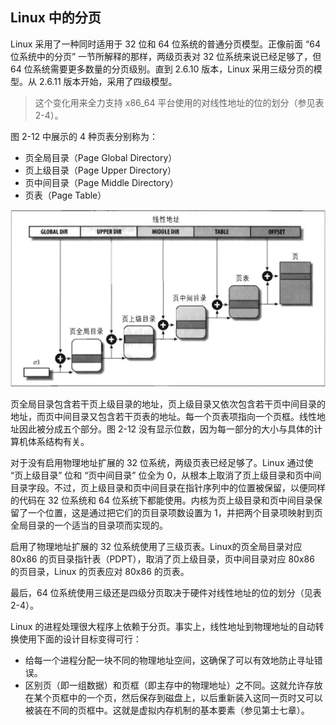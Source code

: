 ## Linux 中的分页

Linux 采用了一种同时适用于 32 位和 64 位系统的普通分页模型。正像前面 “64 位系统中的分页” 一节所解释的那样，两级页表对 32 位系统来说已经足够了，但 64 位系统需要更多数量的分页级别。直到 2.6.10 版本，Linux 采用三级分页的模型。从 2.6.11 版本开始，采用了四级模型。

> 这个变化用来全力支持 x86_64 平台使用的对线性地址的位的划分（参见表 2-4）。

图 2-12 中展示的 4 种页表分别称为：

- 页全局目录（Page Global Directory）
- 页上级目录（Page Upper Directory）
- 页中间目录（Page Middle Directory）
- 页表（Page Table）

![图 2-12：Linux 分页模式](../static/2_12.jpg)

页全局目录包含若干页上级目录的地址，页上级目录又依次包含若干页中间目录的地址，而页中间目录又包含若干页表的地址。每一个页表项指向一个页框。线性地址因此被分成五个部分。图 2-12 没有显示位数，因为每一部分的大小与具体的计算机体系结构有关。

对于没有启用物理地址扩展的 32 位系统，两级页表已经足够了。Linux 通过使 “页上级目录” 位和 “页中间目录” 位全为 0，从根本上取消了页上级目录和页中间目录字段。不过，页上级目录和页中间目录在指针序列中的位置被保留，以便同样的代码在 32 位系统和 64 位系统下都能使用。内核为页上级目录和页中间目录保留了一个位置，这是通过把它们的页目录项数设置为 1，并把两个目录项映射到页全局目录的一个适当的目录项而实现的。

启用了物理地址扩展的 32 位系统使用了三级页表。Linux的页全局目录对应 80x86 的页目录指针表（PDPT），取消了页上级目录，页中间目录对应 80x86 的页目录，Linux 的页表应对 80x86 的页表。

最后，64 位系统使用三级还是四级分页取决于硬件对线性地址的位的划分（见表 2-4）。

Linux 的进程处理很大程序上依赖于分页。事实上，线性地址到物理地址的自动转换使用下面的设计目标变得可行：
- 给每一个进程分配一块不同的物理地址空间，这确保了可以有效地防止寻址错误。
- 区别页（即一组数据）和页框（即主存中的物理地址）之不同。这就允许存放在某个页框中的一个页，然后保存到磁盘上，以后重新装入这同一页时又可以被装在不同的页框中。这就是虚拟内存机制的基本要素（参见第士七章）。
